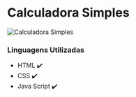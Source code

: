 # Calculadora Simples

![Calculadora Simples](https://user-images.githubusercontent.com/95001642/148697722-ec3bf72f-95fc-4ca7-abcf-657bd3004c82.gif)

<h3 align="left">Linguagens Utilizadas</h3>
<ul>
  <li> HTML ✔️ </li>
  <li> CSS ✔️ </li>
  <li> Java Script ✔️ </li>
</ul>
